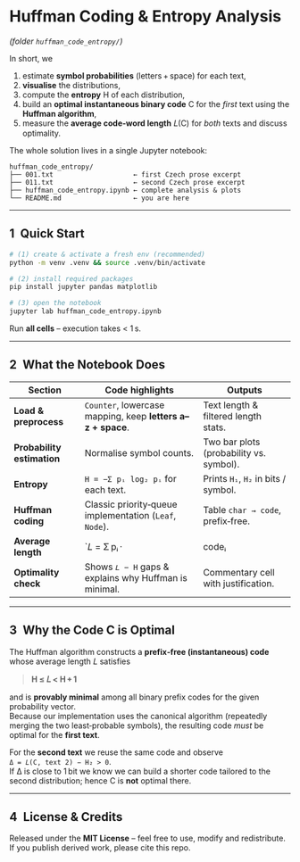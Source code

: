 # Huffman Coding & Entropy Analysis  
*(folder `huffman_code_entropy/`)*


In short, we

1. estimate **symbol probabilities** (letters + space) for each text,  
2. **visualise** the distributions,  
3. compute the **entropy** H of each distribution,  
4. build an **optimal instantaneous binary code** C for the *first* text
   using the **Huffman algorithm**,  
5. measure the **average code‑word length** 𝐿(C) for *both* texts and
   discuss optimality.

The whole solution lives in a single Jupyter notebook:

```
huffman_code_entropy/
├── 001.txt                    ← first Czech prose excerpt
├── 011.txt                    ← second Czech prose excerpt
├── huffman_code_entropy.ipynb ← complete analysis & plots
└── README.md                  ← you are here
```

---

## 1 Quick Start

```bash
# (1) create & activate a fresh env (recommended)
python -m venv .venv && source .venv/bin/activate

# (2) install required packages
pip install jupyter pandas matplotlib

# (3) open the notebook
jupyter lab huffman_code_entropy.ipynb
```

Run **all cells** – execution takes \< 1 s.

---

## 2 What the Notebook Does

| Section | Code highlights | Outputs |
|---------|-----------------|---------|
| **Load & preprocess** | `Counter`, lowercase mapping, keep **letters a–z + space**. | Text length & filtered length stats. |
| **Probability estimation** | Normalise symbol counts. | Two bar plots (probability vs. symbol). |
| **Entropy** | `H = −Σ pᵢ log₂ pᵢ` for each text. | Prints `H₁`, `H₂` in bits / symbol. |
| **Huffman coding** | Classic priority‑queue implementation (`Leaf`, `Node`). | Table `char → code`, prefix‑free. |
| **Average length** | `𝐿 = Σ pᵢ · |codeᵢ|` for *C* on text 1 and **also** on text 2. | 𝐿(C, text 1) and 𝐿(C, text 2). |
| **Optimality check** | Shows `𝐿 − H` gaps & explains why Huffman is minimal. | Commentary cell with justification. |

---

## 3 Why the Code C is Optimal

The Huffman algorithm constructs a **prefix‑free (instantaneous) code**
whose average length 𝐿 satisfies  

> **H ≤ 𝐿 < H + 1**

and is **provably minimal** among all binary prefix codes for the given
probability vector.  
Because our implementation uses the canonical algorithm (repeatedly
merging the two least‑probable symbols), the resulting code *must* be
optimal for the **first text**.

For the **second text** we reuse the same code and observe  
`Δ = 𝐿(C, text 2) − H₂ > 0`.  
If Δ is close to 1 bit we know we can build a shorter code tailored to
the second distribution; hence C is **not** optimal there.

---

## 4 License & Credits

Released under the **MIT License** – feel free to use, modify and
redistribute.  If you publish derived work, please cite this repo.
